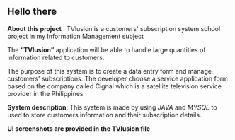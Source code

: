 ## Hello there


**About this project** : TVlusion is a customers' subscription  system school project in my Information Management subject


The **“TVlusion”** application will be able to handle large quantities of information related 
to customers.

The purpose of this system is to create a data entry form and manage customers' subscriptions. 
The developer choose a service application form based on the company called Cignal which
is a satellite television service provider in the Philippines


**System description**:
This system is made by using _JAVA_ and  _MYSQL_ to  used to store customers 
information and their subscription details.

**UI screenshots are provided in the TVlusion file**
